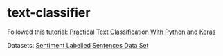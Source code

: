 # text-classifier



Followed this tutorial: [Practical Text Classification With Python and Keras](https://realpython.com/python-keras-text-classification/)

Datasets: [Sentiment Labelled Sentences Data Set](https://archive.ics.uci.edu/ml/datasets/Sentiment+Labelled+Sentences)
